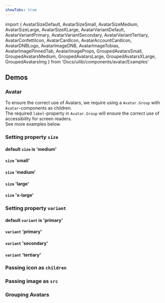 ```yaml
---
showTabs: true
---
```


import {
AvatarSizeDefault,
AvatarSizeSmall,
AvatarSizeMedium,
AvatarSizeLarge,
AvatarSizeXLarge,
AvatarVariantDefault,
AvatarVariantPrimary,
AvatarVariantSecondary,
AvatarVariantTertiary,
AvatarConfettiIcon,
AvatarCardIcon,
AvatarAccountCardIcon,
AvatarDNBLogo,
AvatarImageDNB,
AvatarImageTobias,
AvatarImagePinnedTab,
AvatarImageProps,
GroupedAvatarsSmall,
GroupedAvatarsMedium,
GroupedAvatarsLarge,
GroupedAvatarsXLarge,
GroupedAvatarsImg
} from 'Docs/uilib/components/avatar/Examples'

## Demos

### Avatar

To ensure the correct use of Avatars, we require using a `Avatar.Group` with `Avatar`-components as children. <br/>
The required `label`-property in `Avatar.Group` will ensure the correct use of accessibility for screen readers. <br/>
See more examples below.

### Setting property `size`

#### default `size` is 'medium'

<AvatarSizeDefault />

#### `size` 'small'

<AvatarSizeSmall />

#### `size` 'medium'

<AvatarSizeMedium />

#### `size` 'large'

<AvatarSizeLarge />

#### `size` 'x-large'

<AvatarSizeXLarge />

### Setting property `variant`

#### default `variant` is 'primary'

<AvatarVariantDefault />

#### `variant` 'primary'

<AvatarVariantPrimary />

#### `variant` 'secondary'

<AvatarVariantSecondary />

#### `variant` 'tertiary'

<AvatarVariantTertiary />

### Passing icon as `children`

<AvatarConfettiIcon />
<AvatarCardIcon />
<AvatarAccountCardIcon />
<AvatarDNBLogo />

### Passing image as `src`

<AvatarImagePinnedTab />
<AvatarImageDNB />
<AvatarImageTobias />
<AvatarImageProps />

### Grouping Avatars

<GroupedAvatarsSmall />
<GroupedAvatarsMedium />
<GroupedAvatarsLarge />
<GroupedAvatarsXLarge />
<GroupedAvatarsImg />

